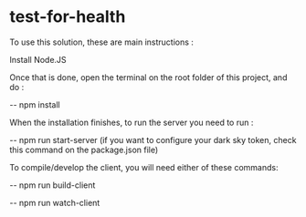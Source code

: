 # test-for-health

To use this solution, these are main instructions :

Install Node.JS

Once that is done, open the terminal on the root folder of this project, and do :

-- npm install

When the installation finishes, to run the server you need to run :

-- npm run start-server  (if you want to configure your dark sky token, check this command on the package.json file)

To compile/develop the client, you will need either of these commands:

-- npm run build-client

-- npm run watch-client
